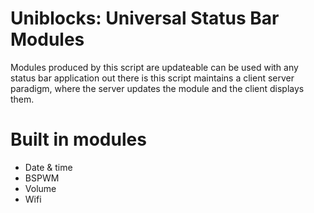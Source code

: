# Uniblocks: Universal Status Bar Modules

Modules produced by this script are updateable can be used with any status bar application out there is this script maintains a client server paradigm, where the server updates the module and the client displays them.


# Built in modules

   * Date & time
   * BSPWM
   * Volume
   * Wifi
